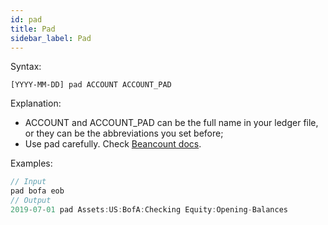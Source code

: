 ```yaml
---
id: pad
title: Pad
sidebar_label: Pad
---
```


Syntax:

```
[YYYY-MM-DD] pad ACCOUNT ACCOUNT_PAD
```


Explanation:

- ACCOUNT and ACCOUNT_PAD can be the full name in your ledger file, or they can be the abbreviations you set before;
- Use pad carefully. Check [Beancount docs](https://beancount.github.io/docs/beancount_language_syntax.html#pad).


Examples:

```javascript
// Input
pad bofa eob
// Output
2019-07-01 pad Assets:US:BofA:Checking Equity:Opening-Balances
```
